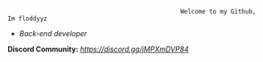                                                     Welcome to my Github, Im floddyyz
                                                    
- *Back-end developer*

**Discord Community:** *https://discord.gg/jMPXmDVP84*
